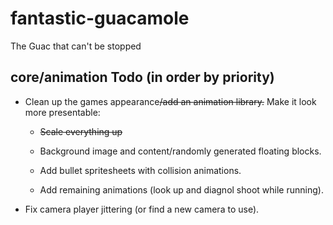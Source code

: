 # fantastic-guacamole

The Guac that can't be stopped

core/animation Todo (in order by priority)
-------
- Clean up the games appearance~~/add an animation library.~~ Make it look more presentable:

  - ~~Scale everything up~~
  
  - Background image and content/randomly generated floating blocks.

  - Add bullet spritesheets with collision animations.

  - Add remaining animations (look up and diagnol shoot while running).

- Fix camera player jittering (or find a new camera to use).
